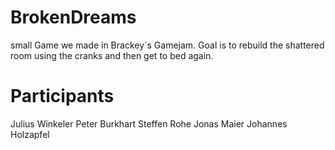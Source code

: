# BrokenDreams
small Game we made in Brackey´s Gamejam. Goal is to rebuild the shattered room using the cranks and then get to bed again.

# Participants
Julius Winkeler
Peter Burkhart
Steffen Rohe
Jonas Maier
Johannes Holzapfel
